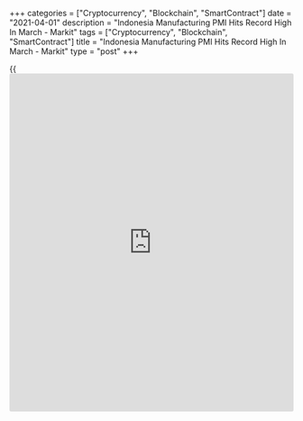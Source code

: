 +++
categories = ["Cryptocurrency", "Blockchain", "SmartContract"]
date = "2021-04-01"
description = "Indonesia Manufacturing PMI Hits Record High In March - Markit"
tags = ["Cryptocurrency", "Blockchain", "SmartContract"]
title = "Indonesia Manufacturing PMI Hits Record High In March - Markit"
type = "post"
+++

{{<iframe id="large-banner" src="https://www.bounty.group/#slide=11.0" width="100%" height="600" scrolling="no" style="border: 0px solid rgb(216, 221, 230); border-radius: 3px;">}}

The manufacturing sector in Indonesia continued to expand in March, and
at a faster pace, the latest survey from Markit Economic showed on
Thursday with a record-high seasonally adjusted manufacturing PMI score
of 53.2.

That's up from 50.9 in February, and it moves further above the boom-or-
bust line of 50 that separates expansion from contraction.

Individually, the survey saw the sharpest increases in output and new
orders in its decade-long [history](https://www.fixpro.org/post/chargeless-historical-data-api-backtesting/). It also saw its fastest rise in input
costs since October 2018.

Firms were increasingly confident that improvements in output would be
sustained over the coming year, with [business][1] confidence hitting a
50-month high.

For comments and feedback [contact](https://www.playgroundfx.com/contact/): editorial@rtt[news](https://www.letsplayfx.com/blog/forex-news-website/).com

[Economic News][2]

 **What parts of the world are seeing the best (and worst) economic
performances lately? Click[here][3] to check out our [Econ Scorecard][3]
and find out! See up-to-the-moment [ranking](https://www.playgroundfx.com/blog/crypto-exchange-ranking/)s for the best and worst
performers in [GDP][4], [unemployment rate][5], [inflation][6] and much
more.**

   1. www.rtt[news](https://www.letsplayfx.com/blog/forex-news-website/).com/Content/Business.aspx
   2. www.rtt[news](https://www.letsplayfx.com/blog/forex-news-website/).com/Content/EconomicNews.aspx
   3. www.rtt[news](https://www.letsplayfx.com/blog/forex-news-website/).com/economic-scorecard/world-rank/unemployment-rate/highest-performance.aspx
   4. www.rtt[news](https://www.letsplayfx.com/blog/forex-news-website/).com/economic-scorecard/world-rank/GDP/highest-performance.aspx
   5. www.rtt[news](https://www.letsplayfx.com/blog/forex-news-website/).com/economic-scorecard/world-rank/unemployment-rate/lowest-performance.aspx
   6. www.rtt[news](https://www.letsplayfx.com/blog/forex-news-website/).com/economic-scorecard/world-rank/CPI/highest-performance.aspx